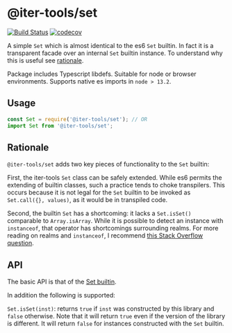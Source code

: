 # @iter-tools/set

[![Build Status](https://travis-ci.org/iter-tools/set.svg?branch=trunk)](https://travis-ci.org/iter-tools/set)
[![codecov](https://codecov.io/gh/iter-tools/set/branch/trunk/graph/badge.svg)](https://codecov.io/gh/iter-tools/set)

A simple `Set` which is almost identical to the es6 `Set` builtin. In fact it is a transparent facade over an internal `Set` builtin instance. To understand why this is useful see [rationale](#rationale).

Package includes Typescript libdefs. Suitable for node or browser environments. Supports native es imports in `node > 13.2`.

## Usage

```js
const Set = require('@iter-tools/set'); // OR
import Set from '@iter-tools/set';
```

## Rationale

`@iter-tools/set` adds two key pieces of functionality to the `Set` builtin:

First, the iter-tools `Set` class can be safely extended. While es6 permits the extending of builtin classes, such a practice tends to choke transpilers. This occurs because it is not legal for the `Set` builtin to be invoked as `Set.call({}, values)`, as it would be in transpiled code.

Second, the builtin `Set` has a shortcoming: it lacks a `Set.isSet()` comparable to `Array.isArray`. While it is possible to detect an instance with `instanceof`, that operator has shortcomings surrounding realms. For more reading on realms and `instanceof`, I recommend [this Stack Overflow question](https://stackoverflow.com/questions/49832187/how-to-understand-js-realms).

## API

The basic API is that of the [Set builtin](https://developer.mozilla.org/en-US/docs/Web/JavaScript/Reference/Global_Objects/Set).

In addition the following is supported:

`Set.isSet(inst)`: returns `true` if `inst` was constructed by this library and `false` otherwise. Note that it will return `true` even if the version of the library is different. It will return `false` for instances constructed with the `Set` builtin.
